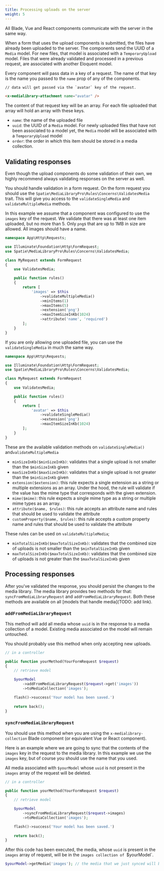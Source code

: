```yaml
---
title: Processing uploads on the server
weight: 5
---
```


All Blade, Vue and React components communicate with the server in the same way. 

When a form that uses the upload components is submitted, the files have already been uploaded to the server. The components send the UUID of a `Media` model. For new files, that model is associated with a `TemporaryUpload` model. Files that were already validated and processed in a previous request, are associated with another Eloquent model.

Every component will pass data in a key of a request. The name of that key is the name you passed to the `name` prop of any of the components.

```html 
// data will get passed via the `avatar` key of the request.

<x-medialibrary-attachment name="avatar" />
```

The content of that request key will be an array. For each file uploaded that array will hold an array with these keys.

- `name`: the name of the uploaded file
- `uuid`: the UUID of a `Media` model. For newly uploaded files that have not been associated to a model yet, the `Media` model will be associated with a `TemporaryUpload` model
- `order`: the order in which this item should be stored in a media collection.

## Validating responses

Even though the upload components do some validation of their own, we highly recommend always validating responses on the server as well.

You should handle validation in a form request. On the form request you should use the `Spatie\MediaLibraryPro\Rules\Concerns\ValidatesMedia` trait. This will give you access to the `validateSingleMedia` and `validateMultipleMedia` methods.

In this example we assume that a component was configured to use the `images` key of the request. We validate that there was at least one item uploaded, but no more than 5. Only `png`s that are up to 1MB in size are allowed. All images should have a name.

```php
namespace App\Http\Requests;

use Illuminate\Foundation\Http\FormRequest;
use Spatie\MediaLibraryPro\Rules\Concerns\ValidatesMedia;

class MyRequest extends FormRequest
{
    use ValidatesMedia;

    public function rules()
    {
        return [
            'images' => $this
                ->validateMultipleMedia()
                ->minItems(1)
                ->maxItems(5)
                ->extension('png')
                ->maxItemSizeInKb(1024)
                ->attribute('name', 'required')
        ];
    }
}
```

If you are only allowing one uploaded file, you can use the `validateSingleMedia` in much the same way.

```php
namespace App\Http\Requests;

use Illuminate\Foundation\Http\FormRequest;
use Spatie\MediaLibraryPro\Rules\Concerns\ValidatesMedia;

class MyRequest extends FormRequest
{
    use ValidatesMedia;

    public function rules()
    {
        return [
            'avatar' => $this
                ->validateSingleMedia()
                ->extension('png')
                ->maxItemSizeInKb(1024)
        ];
    }
}
```

These are the available validation methods on `validateSingleMedia() ` and`validateMultipleMedia`  

- `minSizeInKb($minSizeInKb)`: validates that a single upload is not smaller than the `$minSizeInKb` given
- `maxSizeInKb($maxSizeInKb)`: validates that a single upload is not greater than the `$minSizeInKb` given
- `extension($extension)`: this rule expects a single extension as a string or multiple extensions as an array. Under the hood, the rule will validate if the value has the mime type that corresponds with the given extension.
- `mime($mime)`: this rule expects a single mime type as a string or multiple mime types as an array.
- `attribute($name, $rules)`: this rule accepts an attribute name and rules that should be used to validate the attribute
- `customProperty($name, $rules)`: this rule accepts a custom property name and rules that should be used to validate the attribute

These rules can be used on `validateMultipleMedia`;

- `minTotalSizeInKb($maxTotalSizeInKb)`: validates that the combined size of uploads is not smaller than the `$minTotalSizeInKb` given
- `maxTotalSizeInKb($maxTotalSizeInKb)`: validates that the combined size of uploads is not greater than the `$maxTotalSizeInKb` given

## Processing responses

After you've validated the response, you should persist the changes to the media library. The media library provides two methods for that: `syncFromMediaLibraryRequest` and `addFromMediaLibraryRequest`. Both these methods are available on all [models that handle media](TODO: add link).

### `addFromMediaLibraryRequest`

This method will add all media whose `uuid` is in the response to a media collection of a model. Existing media associated on the model will remain untouched.

You should probably use this method when only accepting new uploads.

```php
// in a controller

public function yourMethod(YourFormRequest $request)
{
    // retrieve model 

    $yourModel
        ->addFromMediaLibraryRequest($request->get('images'))
        ->toMediaCollection('images');

    flash()->success('Your model has been saved.')
    
    return back();
}
```

### `syncFromMediaLibraryRequest` 

You should use this method when you are using the `x-medialibrary-collection` Blade component (or equivalent Vue or React component).

Here is an example where we are going to sync that the contents of the `images` key in the request to the media library. 
In this example we use the `images` key, but of course you should use the name that you used.

All media associated with `$yourModel` whose `uuid` is not present in the `images` array of the request will be deleted.

```php
// in a controller

public function yourMethod(YourFormRequest $request)
{
    // retrieve model 

    $yourModel
        ->syncFromMediaLibraryRequest($request->images)
        ->toMediaCollection('images');

    flash()->success('Your model has been saved.')
    
    return back();
}
```

After this code has been executed, the media, whose `uuid` is present in the `images` array of request, will be in the `images collection of `$yourModel`.

```php
$yourModel->getMedia('images'); // the media that we just synced will be returned.
```
